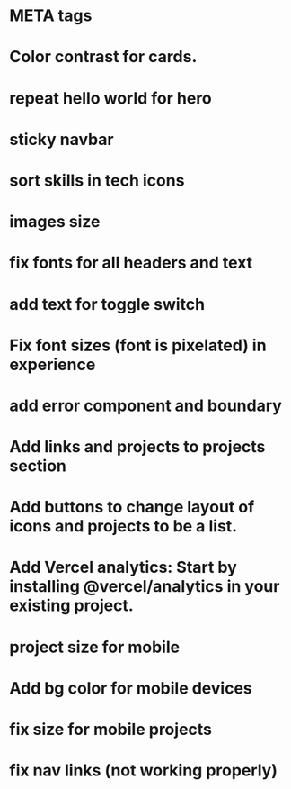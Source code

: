 # META tags

# Color contrast for cards.

# repeat hello world for hero

# sticky navbar

# sort skills in tech icons

# images size

# fix fonts for all headers and text

# add text for toggle switch

# Fix font sizes (font is pixelated) in experience

# add error component and boundary

# Add links and projects to projects section

# Add buttons to change layout of icons and projects to be a list.

# Add Vercel analytics: Start by installing @vercel/analytics in your existing project.

# project size for mobile

# Add bg color for mobile devices

# fix size for mobile projects

# fix nav links (not working properly)
